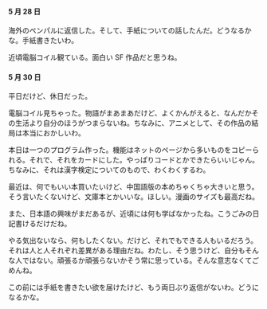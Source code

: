 #### 5 月 28 日

海外のペンパルに返信した。そして、手紙についての話したんだ。どうなるかな。手紙書きたいわ。

近頃電脳コイル観ている。面白い SF 作品だと思うね。

#### 5 月 30 日

平日だけど、休日だった。

電脳コイル見ちゃった。物語がまあまあだけど、よくかんがえると、なんだかその生活より自分のほうがつまらないね。ちなみに、アニメとして、その作品の結局は本当におかしいわ。

本日は一つのプログラム作った。機能はネットのページから多いものをコピーられる。それで、それをカードにした。やっぱりコードとかできたらいいじゃん。ちなみに、それは漢字検定についてのもので、わくわくするわ。

最近は、何でもいい本買いたいけど、中国語版の本めちゃくちゃ大きいと思う。そう言いたくないけど、文庫本とかいいな。ほしい。漫画のサイズも最高だね。

また、日本語の興味がまだあるが、近頃には何も学ばなかったね。こうごみの日記書けるだけだね。

やる気出ないなら、何もしたくない。だけど、それでもできる人もいるだろう。それは人と人それぞれ差異がある理由だね。わたし、そう思うけど、自分もそんな人ではない。頑張るか頑張らないかそう常に思っている。そんな意志なくてごめんね。

この前には手紙を書きたい欲を届けたけど、もう両日ぶり返信がないわ。どうになるかな。

